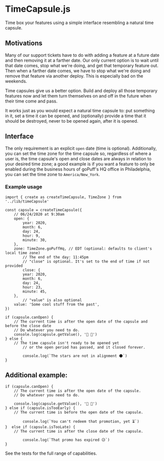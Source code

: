 # TimeCapsule.js
Time box your features using a simple interface resembling a natural time capsule.

## Motivations
Many of our support tickets have to do with adding a feature at a future date and then removing it at a farther date. Our only current option is to wait until that date comes, stop what we're doing, and get that temporary feature out. Then when a farther date comes, we have to stop what we're doing and remove that feature via another deploy. This is especially bad on the weekends.

Time capsules give us a better option. Build and deploy all those temporary features now and let them turn themselves on and off in the future when their time come and pass.

It works just as you would expect a natural time capsule to: put something in it, set a time it can be opened, and (optionally) provide a time that it should be destroyed, never to be opened again, after it is opened. 

## Interface
The only requirement is an explicit `open` date (time is optional). Additionally, you can set the time zone for the time capsule so, regardless of where a user is, the time capsule's open and close dates are always in relation to your desired time zone; a good example is if you want a feature to only be enabled during the business hours of goPuff's HQ office in Philadelphia, you can set the time zone to `America/New_York`.

### Example usage
```
import { create as createTimeCapsule, TimeZone } from '../lib/timeCapsule'

const capsule = createTimeCapsule({
	// 06/24/2020 at 9:30am
	open: {
		year: 2020,
		month: 6,
		day: 24,
		hour: 9,
		minute: 30,
	},
	zone: TimeZone.goPuffHq, // EDT (optional: defaults to client's local time zone)
        // The end of the day: 11:45pm
        // "close" is optional. It's set to the end of time if not provided
        close: {
		year: 2020,
		month: 6,
		day: 24,
		hour: 23,
		minute: 45,
	},
        // "value" is also optional
	value: 'Some cool stuff from the past',
})

if (capsule.canOpen) {
	// The current time is after the open date of the capsule and before the close date
	// Do whatever you need to do.
	console.log(capsule.getValue(), '🎉 💃')
} else {
	// The time capsule isn't ready to be opened yet
        // or the open period has passed, and it closed forever.

        console.log(`The stars are not in alignment 🌑`)
}
```

## Additional example:
```
if (capsule.canOpen) {
	// The current time is after the open date of the capsule.
	// Do whatever you need to do.

	console.log(capsule.getValue(), '🎉 💃')
} else if (capsule.isTooEarly) {
	// The current time is before the open date of the capsule.

        console.log(`You can't redeem that promotion, yet ⏳`)
}  else if (capsule.isTooLate) {
	// The current time is after the close date of the capsule.

        console.log(`That promo has expired 😥`)
}
```

See the tests for the full range of capabilities.
